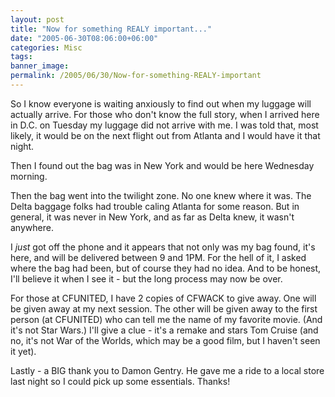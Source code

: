 ```yaml
---
layout: post
title: "Now for something REALY important..."
date: "2005-06-30T08:06:00+06:00"
categories: Misc 
tags: 
banner_image: 
permalink: /2005/06/30/Now-for-something-REALY-important
---
```


So I know everyone is waiting anxiously to find out when my luggage will actually arrive. For those who don't know the full story, when I arrived here in D.C. on Tuesday my luggage did not arrive with me. I was told that, most likely, it would be on the next flight out from Atlanta and I would have it that night. 

Then I found out the bag was in New York and would be here Wednesday morning.

Then the bag went into the twilight zone. No one knew where it was. The Delta baggage folks had trouble caling Atlanta for some reason. But in general, it was never in New York,  and as far as Delta knew, it wasn't anywhere.

I <i>just</i> got off the phone and it appears that not only was my bag found, it's here, and will be delivered between 9 and 1PM. For the hell of it, I asked where the bag had been, but of course they had no idea. And to be honest, I'll believe it when I see it - but the long process may now be over.

For those at CFUNITED, I have 2 copies of CFWACK to give away. One will be given away at my next session. The other will be given away to the first person (at CFUNITED) who can tell me the name of my favorite movie. (And it's not Star Wars.) I'll give a clue - it's a remake and stars Tom Cruise (and no, it's not War of the Worlds, which may be a good film, but I haven't seen it yet).

Lastly - a BIG thank you to Damon Gentry. He gave me a ride to a local store last night so I could pick up some essentials. Thanks!